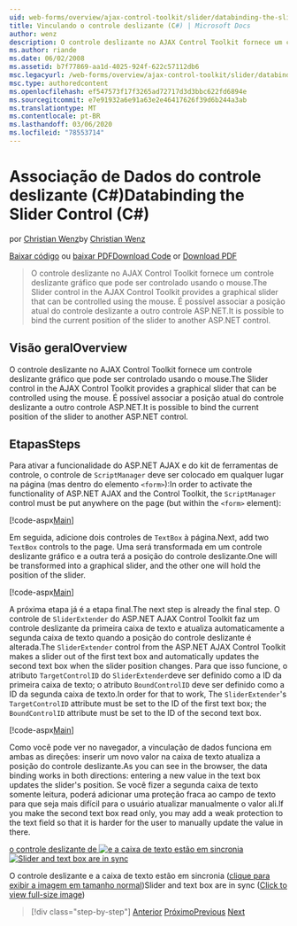 ```yaml
---
uid: web-forms/overview/ajax-control-toolkit/slider/databinding-the-slider-control-cs
title: Vinculando o controle deslizante (C#) | Microsoft Docs
author: wenz
description: O controle deslizante no AJAX Control Toolkit fornece um controle deslizante gráfico que pode ser controlado usando o mouse. É possível associar o Positio atual...
ms.author: riande
ms.date: 06/02/2008
ms.assetid: b7f77869-aa1d-4025-924f-622c57112db6
msc.legacyurl: /web-forms/overview/ajax-control-toolkit/slider/databinding-the-slider-control-cs
msc.type: authoredcontent
ms.openlocfilehash: ef547573f17f3265ad72717d3d3bbc622fd6894e
ms.sourcegitcommit: e7e91932a6e91a63e2e46417626f39d6b244a3ab
ms.translationtype: MT
ms.contentlocale: pt-BR
ms.lasthandoff: 03/06/2020
ms.locfileid: "78553714"
---
```

# <a name="databinding-the-slider-control-c"></a><span data-ttu-id="721f9-104">Associação de Dados do controle deslizante (C#)</span><span class="sxs-lookup"><span data-stu-id="721f9-104">Databinding the Slider Control (C#)</span></span>

<span data-ttu-id="721f9-105">por [Christian Wenz](https://github.com/wenz)</span><span class="sxs-lookup"><span data-stu-id="721f9-105">by [Christian Wenz](https://github.com/wenz)</span></span>

<span data-ttu-id="721f9-106">[Baixar código](https://download.microsoft.com/download/9/3/f/93f8daea-bebd-4821-833b-95205389c7d0/Slider0.cs.zip) ou [baixar PDF](https://download.microsoft.com/download/2/d/c/2dc10e34-6983-41d4-9c08-f78f5387d32b/slider0CS.pdf)</span><span class="sxs-lookup"><span data-stu-id="721f9-106">[Download Code](https://download.microsoft.com/download/9/3/f/93f8daea-bebd-4821-833b-95205389c7d0/Slider0.cs.zip) or [Download PDF](https://download.microsoft.com/download/2/d/c/2dc10e34-6983-41d4-9c08-f78f5387d32b/slider0CS.pdf)</span></span>

> <span data-ttu-id="721f9-107">O controle deslizante no AJAX Control Toolkit fornece um controle deslizante gráfico que pode ser controlado usando o mouse.</span><span class="sxs-lookup"><span data-stu-id="721f9-107">The Slider control in the AJAX Control Toolkit provides a graphical slider that can be controlled using the mouse.</span></span> <span data-ttu-id="721f9-108">É possível associar a posição atual do controle deslizante a outro controle ASP.NET.</span><span class="sxs-lookup"><span data-stu-id="721f9-108">It is possible to bind the current position of the slider to another ASP.NET control.</span></span>

## <a name="overview"></a><span data-ttu-id="721f9-109">Visão geral</span><span class="sxs-lookup"><span data-stu-id="721f9-109">Overview</span></span>

<span data-ttu-id="721f9-110">O controle deslizante no AJAX Control Toolkit fornece um controle deslizante gráfico que pode ser controlado usando o mouse.</span><span class="sxs-lookup"><span data-stu-id="721f9-110">The Slider control in the AJAX Control Toolkit provides a graphical slider that can be controlled using the mouse.</span></span> <span data-ttu-id="721f9-111">É possível associar a posição atual do controle deslizante a outro controle ASP.NET.</span><span class="sxs-lookup"><span data-stu-id="721f9-111">It is possible to bind the current position of the slider to another ASP.NET control.</span></span>

## <a name="steps"></a><span data-ttu-id="721f9-112">Etapas</span><span class="sxs-lookup"><span data-stu-id="721f9-112">Steps</span></span>

<span data-ttu-id="721f9-113">Para ativar a funcionalidade do ASP.NET AJAX e do kit de ferramentas de controle, o controle de `ScriptManager` deve ser colocado em qualquer lugar na página (mas dentro do elemento `<form>`):</span><span class="sxs-lookup"><span data-stu-id="721f9-113">In order to activate the functionality of ASP.NET AJAX and the Control Toolkit, the `ScriptManager` control must be put anywhere on the page (but within the `<form>` element):</span></span>

[!code-aspx[Main](databinding-the-slider-control-cs/samples/sample1.aspx)]

<span data-ttu-id="721f9-114">Em seguida, adicione dois controles de `TextBox` à página.</span><span class="sxs-lookup"><span data-stu-id="721f9-114">Next, add two `TextBox` controls to the page.</span></span> <span data-ttu-id="721f9-115">Uma será transformada em um controle deslizante gráfico e a outra terá a posição do controle deslizante.</span><span class="sxs-lookup"><span data-stu-id="721f9-115">One will be transformed into a graphical slider, and the other one will hold the position of the slider.</span></span>

[!code-aspx[Main](databinding-the-slider-control-cs/samples/sample2.aspx)]

<span data-ttu-id="721f9-116">A próxima etapa já é a etapa final.</span><span class="sxs-lookup"><span data-stu-id="721f9-116">The next step is already the final step.</span></span> <span data-ttu-id="721f9-117">O controle de `SliderExtender` do ASP.NET AJAX Control Toolkit faz um controle deslizante da primeira caixa de texto e atualiza automaticamente a segunda caixa de texto quando a posição do controle deslizante é alterada.</span><span class="sxs-lookup"><span data-stu-id="721f9-117">The `SliderExtender` control from the ASP.NET AJAX Control Toolkit makes a slider out of the first text box and automatically updates the second text box when the slider position changes.</span></span> <span data-ttu-id="721f9-118">Para que isso funcione, o atributo `TargetControlID` do `SliderExtender`deve ser definido como a ID da primeira caixa de texto; o atributo `BoundControlID` deve ser definido como a ID da segunda caixa de texto.</span><span class="sxs-lookup"><span data-stu-id="721f9-118">In order for that to work, The `SliderExtender`'s `TargetControlID` attribute must be set to the ID of the first text box; the `BoundControlID` attribute must be set to the ID of the second text box.</span></span>

[!code-aspx[Main](databinding-the-slider-control-cs/samples/sample3.aspx)]

<span data-ttu-id="721f9-119">Como você pode ver no navegador, a vinculação de dados funciona em ambas as direções: inserir um novo valor na caixa de texto atualiza a posição do controle deslizante.</span><span class="sxs-lookup"><span data-stu-id="721f9-119">As you can see in the browser, the data binding works in both directions: entering a new value in the text box updates the slider's position.</span></span> <span data-ttu-id="721f9-120">Se você fizer a segunda caixa de texto somente leitura, poderá adicionar uma proteção fraca ao campo de texto para que seja mais difícil para o usuário atualizar manualmente o valor ali.</span><span class="sxs-lookup"><span data-stu-id="721f9-120">If you make the second text box read only, you may add a weak protection to the text field so that it is harder for the user to manually update the value in there.</span></span>

<span data-ttu-id="721f9-121">[o controle deslizante de ![e a caixa de texto estão em sincronia](databinding-the-slider-control-cs/_static/image2.png)](databinding-the-slider-control-cs/_static/image1.png)</span><span class="sxs-lookup"><span data-stu-id="721f9-121">[![Slider and text box are in sync](databinding-the-slider-control-cs/_static/image2.png)](databinding-the-slider-control-cs/_static/image1.png)</span></span>

<span data-ttu-id="721f9-122">O controle deslizante e a caixa de texto estão em sincronia ([clique para exibir a imagem em tamanho normal](databinding-the-slider-control-cs/_static/image3.png))</span><span class="sxs-lookup"><span data-stu-id="721f9-122">Slider and text box are in sync ([Click to view full-size image](databinding-the-slider-control-cs/_static/image3.png))</span></span>

> [!div class="step-by-step"]
> <span data-ttu-id="721f9-123">[Anterior](using-the-slider-control-with-auto-postback-cs.md)
> [Próximo](using-the-slider-control-with-auto-postback-vb.md)</span><span class="sxs-lookup"><span data-stu-id="721f9-123">[Previous](using-the-slider-control-with-auto-postback-cs.md)
[Next](using-the-slider-control-with-auto-postback-vb.md)</span></span>
